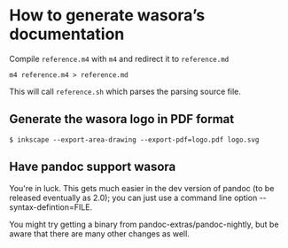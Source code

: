 # How to generate wasora’s documentation

Compile `reference.m4` with `m4` and redirect it to `reference.md` 

```
m4 reference.m4 > reference.md
```


This will call `reference.sh` which parses the parsing source file.


## Generate the wasora logo in PDF format

```
$ inkscape --export-area-drawing --export-pdf=logo.pdf logo.svg
```

## Have pandoc support wasora

You're in luck.  This gets much easier in the dev version of
pandoc (to be released eventually as 2.0); you can just use
a command line option --syntax-defintion=FILE.

You might try getting a binary from
pandoc-extras/pandoc-nightly, but be aware that there are
many other changes as well.
